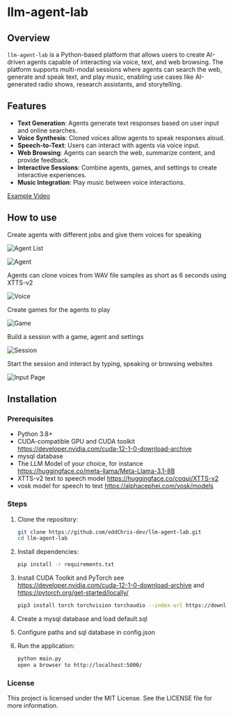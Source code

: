# llm-agent-lab

## Overview
`llm-agent-lab` is a Python-based platform that allows users to create AI-driven agents capable of interacting via voice, text, and web browsing. The platform supports multi-modal sessions where agents can search the web, generate and speak text, and play music, enabling use cases like AI-generated radio shows, research assistants, and storytelling.


## Features
- **Text Generation**: Agents generate text responses based on user input and online searches.
- **Voice Synthesis**: Cloned voices allow agents to speak responses aloud.
- **Speech-to-Text**: Users can interact with agents via voice input.
- **Web Browsing**: Agents can search the web, summarize content, and provide feedback.
- **Interactive Sessions**: Combine agents, games, and settings to create interactive experiences.
- **Music Integration**: Play music between voice interactions.

[Example Video](doc/example.mp4)

## How to use

Create agents with different jobs and give them voices for speaking

![Agent List](doc/agent-list.jpg)

![Agent](doc/agent-edit.jpg)

Agents can clone voices from WAV file samples as short as 6 seconds using XTTS-v2

![Voice](doc/voice.jpg)

Create games for the agents to play

![Game](doc/game.jpg)

Build a session with a game, agent and settings

![Session](doc/session.jpg)

Start the session and interact by typing, speaking or browsing websites

![Input Page](doc/input.jpg)

## Installation

### Prerequisites
- Python 3.8+
- CUDA-compatible GPU and CUDA toolkit https://developer.nvidia.com/cuda-12-1-0-download-archive
- mysql database
- The LLM Model of your choice, for instance https://huggingface.co/meta-llama/Meta-Llama-3.1-8B
- XTTS-v2 text to speech model https://huggingface.co/coqui/XTTS-v2
- vosk model for speech to text https://alphacephei.com/vosk/models

### Steps
1. Clone the repository:
   ```bash
   git clone https://github.com/oddChris-dev/llm-agent-lab.git
   cd llm-agent-lab

2. Install dependencies:
   ```bash
   pip install -r requirements.txt
   
3. Install CUDA Toolkit and PyTorch see https://developer.nvidia.com/cuda-12-1-0-download-archive and https://pytorch.org/get-started/locally/
   ```bash
   pip3 install torch torchvision torchaudio --index-url https://download.pytorch.org/whl/cu121

4. Create a mysql database and load default.sql

5. Configure paths and sql database in config.json

6. Run the application:
   ```bash
   python main.py
   open a browser to http://localhost:5000/


### License
This project is licensed under the MIT License. See the LICENSE file for more information.
